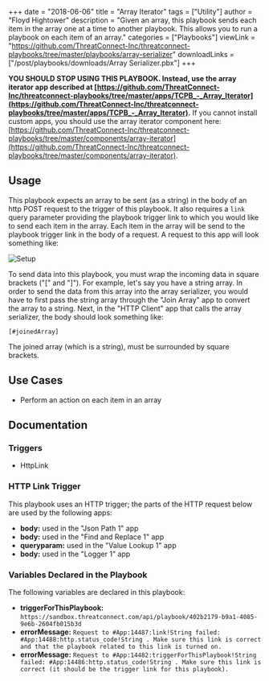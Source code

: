 +++
date = "2018-06-06"
title = "Array Iterator"
tags = ["Utility"]
author = "Floyd Hightower"
description = "Given an array, this playbook sends each item in the array one at a time to another playbook. This allows you to run a playbook on each item of an array."
categories = ["Playbooks"]
viewLink = "https://github.com/ThreatConnect-Inc/threatconnect-playbooks/tree/master/playbooks/array-serializer"
downloadLinks = ["/post/playbooks/downloads/Array Serializer.pbx"]
+++

**YOU SHOULD STOP USING THIS PLAYBOOK. Instead, use the array iterator app described at [https://github.com/ThreatConnect-Inc/threatconnect-playbooks/tree/master/apps/TCPB_-_Array_Iterator](https://github.com/ThreatConnect-Inc/threatconnect-playbooks/tree/master/apps/TCPB_-_Array_Iterator).** If you cannot install custom apps, you should use the array iterator component here: [https://github.com/ThreatConnect-Inc/threatconnect-playbooks/tree/master/components/array-iterator](https://github.com/ThreatConnect-Inc/threatconnect-playbooks/tree/master/components/array-iterator).

## Usage

This playbook expects an array to be sent (as a string) in the body of an http POST request to the trigger of this playbook. It also requires a `link` query parameter providing the playbook trigger link to which you would like to send each item in the array. Each item in the array will be send to the playbook trigger link in the body of a request. A request to this app will look something like:

![Setup](images/array_serializer_setup.png)

To send data into this playbook, you must wrap the incoming data in square brackets ("[" and "]"). For example, let's say you have a string array. In order to send the data from this array into the array serializer, you would have to first pass the string array through the "Join Array" app to convert the array to a string. Next, in the "HTTP Client" app that calls the array serializer, the body should look something like:

```
[#joinedArray]
```

The joined array (which is a string), must be surrounded by square brackets.

## Use Cases

* Perform an action on each item in an array

## Documentation

### Triggers

- HttpLink

### HTTP Link Trigger

This playbook uses an HTTP trigger; the parts of the HTTP request below are used by the following apps:

- **body:** used in the "Json Path 1" app
- **body:** used in the "Find and Replace 1" app
- **queryparam:** used in the "Value Lookup 1" app
- **body:** used in the "Logger 1" app

### Variables Declared in the Playbook

The following variables are declared in this playbook:

- **triggerForThisPlaybook:** `https://sandbox.threatconnect.com/api/playbook/402b2179-b9a1-4085-9e6b-2604fb015b3d`
- **errorMessage:** `Request to #App:14487:link!String failed: #App:14488:http.status_code!String . Make sure this link is correct and that the playbook related to this link is turned on.`
- **errorMessage:** `Request to #App:14482:triggerForThisPlaybook!String failed: #App:14486:http.status_code!String . Make sure this link is correct (it should be the trigger link for this playbook).`
